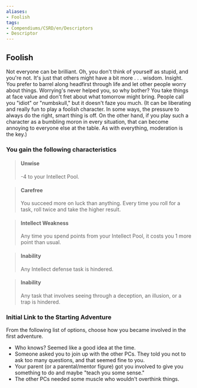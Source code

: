 ```yaml
---
aliases:
- Foolish
tags:
- Compendiums/CSRD/en/Descriptors
- Descriptor
---
```


## Foolish  
Not everyone can be brilliant. Oh, you don't think of yourself as stupid, and you're not. It's just that others might have a bit more . . . wisdom. Insight. You prefer to barrel along headfirst through life and let other people worry about things. Worrying's never helped you, so why bother? You take things at face value and don't fret about what tomorrow might bring.
People call you "idiot" or "numbskull," but it doesn't faze you much.
(It can be liberating and really fun to play a foolish character. In some ways, the pressure to always do the right, smart thing is off. On the other hand, if you play such a character as a bumbling moron in every situation, that can become annoying to everyone else at the table. As with everything, moderation is the key.)
### You gain the following characteristics  
> #### Unwise
> -4 to your Intellect Pool.  

> #### Carefree
> You succeed more on luck than anything. Every time you roll for a task, roll twice and take the higher result.  

> #### Intellect Weakness
> Any time you spend points from your Intellect Pool, it costs you 1 more point than usual.  

> #### Inability
> Any Intellect defense task is hindered.  

> #### Inability
> Any task that involves seeing through a deception, an illusion, or a trap is hindered.  

### Initial Link to the Starting Adventure  
From the following list of options, choose how you became involved in the first adventure.  
- Who knows? Seemed like a good idea at the time.  
- Someone asked you to join up with the other PCs. They told you not to ask too many questions, and that seemed fine to you.  
- Your parent (or a parental/mentor figure) got you involved to give you something to do and maybe "teach you some sense."  
- The other PCs needed some muscle who wouldn't overthink things.  